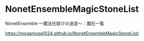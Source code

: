 # NonetEnsembleMagicStoneList
NonetEnsemble ～魔法仕掛けの迷宮～：魔石一覧  

https://mogamoga1024.github.io/NonetEnsembleMagicStoneList/  
